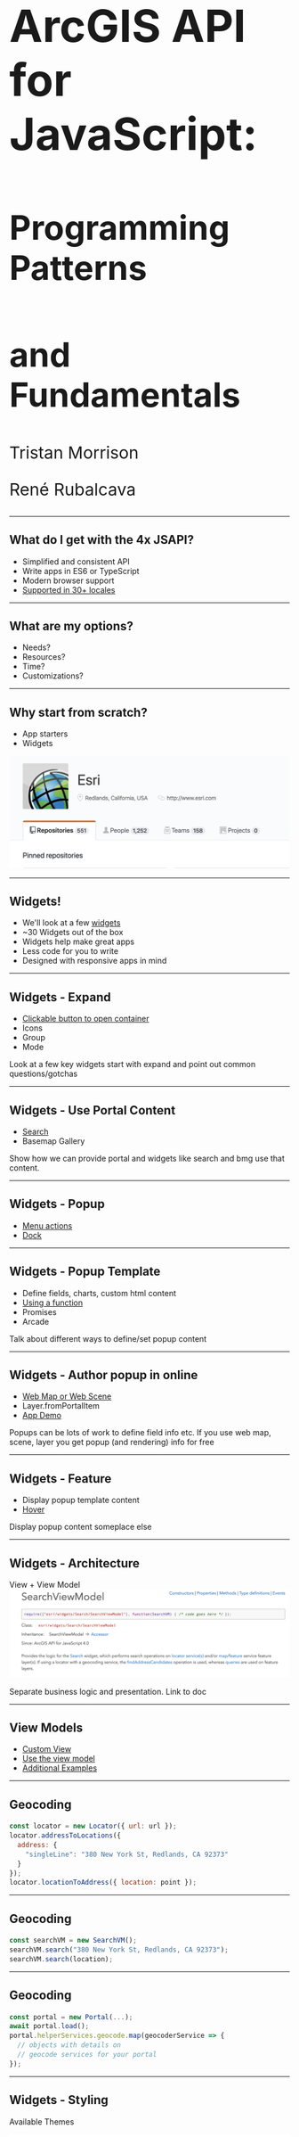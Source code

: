 <!-- .slide: data-background="../img/2021/dev-summit/bg-1.png" data-background-size="cover -->
<h1 style="text-align: left; font-size: 80px;">ArcGIS API for JavaScript:</h1>
<h2 style="text-align: left; font-size: 60px;">Programming Patterns</h2>
<h2 style="text-align: left; font-size: 60px;">and Fundamentals</h2>
<p style="text-align: left; font-size: 30px;">Tristan Morrison</p>
<p style="text-align: left; font-size: 30px;">René Rubalcava</p>

---

<!-- .slide: data-auto-animate data-background="../img/2021/dev-summit/bg-3.png" data-transition="fade" -->
## What do I get with the 4x JSAPI?

- Simplified and consistent API
- Write apps in ES6 or TypeScript
- Modern browser support
- [Supported in 30+ locales](http://www.arcgis.com/apps/3DInsetMap/index.html?locale=ja)

---

<!-- .slide: data-auto-animate data-background="../img/2021/dev-summit/bg-2.png" data-transition="fade" -->
## What are my options?

- Needs?
- Resources?
- Time?
- Customizations?

---

<!-- .slide: data-auto-animate data-background="../img/2021/dev-summit/bg-2.png" data-transition="fade" -->
## Why start from scratch?

- App starters
- Widgets

[![Esri Github](./images/github-esri.png)](https://github.com/search?o=desc&q=topic%3Ajavascript+org%3AEsri+fork%3Atrue&s=updated&type=Repositories)

---

<!-- .slide: data-auto-animate data-background="../img/2021/dev-summit/bg-3.png" data-transition="fade" -->
## Widgets!
- We'll look at a few <a href="(https://developers.arcgis.com/javascript/latest/sample-code/index.html?search=Widget)">widgets</a>
- ~30 Widgets out of the box <!-- .element: class="fragment" data-fragment-index="1" -->
- Widgets help make great apps <!-- .element: class="fragment" data-fragment-index="2" -->
- Less code for you to write <!-- .element: class="fragment" data-fragment-index="3" -->
- Designed with responsive apps in mind <!-- .element: class="fragment" data-fragment-index="4" -->

---

<!-- .slide: data-auto-animate data-background="../img/2021/dev-summit/bg-2.png" data-transition="fade" -->
## Widgets - Expand
 - [Clickable button to open container](https://codepen.io/kellyhutchins/pen/drOGNJ)
 - Icons
 - Group
 - Mode
<aside class="notes">Look at a few key widgets start with expand and point out common questions/gotchas </aside>

---

<!-- .slide: data-auto-animate data-background="../img/2021/dev-summit/bg-2.png" data-transition="fade" -->
## Widgets - Use Portal Content

 - [Search](https://codepen.io/kellyhutchins/pen/EMNPmZ)
 - Basemap Gallery
<aside class="notes">Show how we can provide portal and widgets like search and bmg use that content.  </aside>

---

<!-- .slide: data-auto-animate data-background="../img/2021/dev-summit/bg-2.png" data-transition="fade" -->
## Widgets - Popup
 - [Menu actions](https://developers.arcgis.com/javascript/latest/sample-code/sandbox/index.html?sample=popup-actions)
 - [Dock](https://developers.arcgis.com/javascript/latest/sample-code/sandbox/index.html?sample=popup-docking-position)
<aside class="notes">   </aside>

---

<!-- .slide: data-auto-animate data-background="../img/2021/dev-summit/bg-2.png" data-transition="fade" -->
## Widgets - Popup Template
 - Define fields, charts, custom html content
 - [Using a function](https://developers.arcgis.com/javascript/latest/sample-code/sandbox/index.html?sample=popuptemplate-promise)
 - Promises
 - Arcade

<aside class="notes"> Talk about different ways to define/set popup content</aside>

---

<!-- .slide: data-auto-animate data-background="../img/2021/dev-summit/bg-2.png" data-transition="fade" -->
## Widgets - Author popup in online
 - [Web Map or Web Scene](http://jsapi.maps.arcgis.com/home/webmap/viewer.html?webmap=e9e5311ac8ec4110abe77b026ce87cf7)
 - Layer.fromPortalItem
 - [App Demo](http://www.arcgis.com/apps/Media/index.html?appid=ba47f08a73e142908475b841e0e38b02)
<aside class="notes">Popups can be lots of work to define field info etc. If you use web map, scene, layer you get popup (and rendering) info for free</aside>

---

<!-- .slide: data-auto-animate data-background="../img/2021/dev-summit/bg-2.png" data-transition="fade" -->
## Widgets - Feature
 - Display popup template content
 - [Hover](https://developers.arcgis.com/javascript/latest/sample-code/sandbox/index.html?sample=widgets-feature)
<aside class="notes">Display popup content someplace else</aside>

---

<!-- .slide: data-auto-animate data-background="../img/2021/dev-summit/bg-2.png" data-transition="fade" -->
## Widgets - Architecture

 View + View Model
 ![Search View Model](./images/searchviewmodel.png)

<aside class="notes"> Separate business logic and presentation. Link to doc  </aside>

---

<!-- .slide: data-auto-animate data-background="../img/2021/dev-summit/bg-3.png" data-transition="fade" -->
## View Models

 - [Custom View](https://developers.arcgis.com/javascript/latest/sample-code/sandbox/index.html?sample=widgets-frameworks-react)
 - [Use the view model](https://developers.arcgis.com/example-apps/nearby-javascript/?utm_source=github&utm_campaign=example_apps_nearby_javascript)
  - [Additional Examples](https://odoe.net/blog/view-models-in-the-arcgis-api-for-javascript/)

---

<!-- .slide: data-auto-animate data-background="../img/2021/dev-summit/bg-2.png" data-transition="fade" -->
## Geocoding

```js
const locator = new Locator({ url: url });
locator.addressToLocations({
  address: {
    "singleLine": "380 New York St, Redlands, CA 92373"
  }
});
locator.locationToAddress({ location: point });
```

---

<!-- .slide: data-auto-animate data-background="../img/2021/dev-summit/bg-2.png" data-transition="fade" -->
## Geocoding

```js
const searchVM = new SearchVM();
searchVM.search("380 New York St, Redlands, CA 92373");
searchVM.search(location);
```

---

<!-- .slide: data-auto-animate data-background="../img/2021/dev-summit/bg-2.png" data-transition="fade" -->
## Geocoding

```js
const portal = new Portal(...);
await portal.load();
portal.helperServices.geocode.map(geocoderService => {
  // objects with details on
  // geocode services for your portal
});
```

---

<!-- .slide: data-auto-animate data-background="../img/2021/dev-summit/bg-3.png" data-transition="fade" -->
## Widgets - Styling
 Available Themes
 <iframe  width='500' height='400' scrolling='no' title='Themes' src='//codepen.io/kellyhutchins/embed/preview/Lqebdm/?height=300&theme-id=31222&default-tab=js,result&embed-version=2' frameborder='no' allowtransparency='true' allowfullscreen='true' style='width: 100%;'>See the Pen <a href='https://codepen.io/kellyhutchins/pen/Lqebdm'>Theme Tester</a> by Kelly Hutchins (<a href='https://codepen.io/kellyhutchins'>@kellyhutchins</a>) on <a href='https://codepen.io'>CodePen</a>.
</iframe>

<aside class="notes">Look at ways to customize appearance of widgets</aside>

---

<!-- .slide: data-auto-animate data-background="../img/2021/dev-summit/bg-2.png" data-transition="fade" -->
## Widgets - Styling
 - CSS Extension language
 - SASS
 - [Theme Utility](https://github.com/jcfranco/jsapi-styles)


<aside class="notes">Demo Franco's SASS utility (npm install and show code)</aside>

---

<!-- .slide: data-auto-animate data-background="../img/2021/dev-summit/bg-3.png" data-transition="fade" -->
## Map and View

---

<!-- .slide: data-auto-animate data-background="../img/2021/dev-summit/bg-2.png" data-transition="fade" -->
## Map and View

```js
const map = new Map({
  basemap: "topo"
});

const mView = new MapView({
  map: map,
  container: "viewDiv"
});
const sView = new SceneView({
  map: map,
  container: "viewDiv"
});
```

---

<!-- .slide: data-auto-animate data-background="../img/2021/dev-summit/bg-2.png" data-transition="fade" -->
## Basemaps and Ground

- Convenience Strings

```js
const map = new Map({
  /*
   streets, satellite, hybrid, terrain, topo, gray,
   dark-gray, oceans, national-geographic, osm,
   dark-gray-vector, gray-vector, streets-vector, topo-vector,
   streets-night-vector, streets-relief-vector, streets-navigation-vector
   */
  basemap: "streets"

  /*
   world-elevation
   */
  ground: "world-elevation"
});
```

---

<!-- .slide: data-auto-animate data-background="../img/2021/dev-summit/bg-2.png" data-transition="fade" -->
## Basemaps and Ground

```js
const map = new Map({
  basemap: {
    // Layers drawn at the bottom
    baseLayers: [
      new TileLayer({ url: baselayer })
    ],
    // Layers drawn on top
    referenceLayers: [
      new TileLayer({ url: refUrl })
    ],
  },
  ground: {
    layers: [
      new ElevationLayer({ url: elevationUrl })
    ]
  }
});
```

---

<!-- .slide: data-auto-animate data-background="../img/2021/dev-summit/bg-3.png" data-transition="fade" -->
## Basemap and Ground

<iframe height='500' scrolling='no' title='VT Basemaps' src='//codepen.io/odoe/embed/preview/rpQOEM/?height=300&theme-id=31222&default-tab=js,result&embed-version=2' frameborder='no' allowtransparency='true' allowfullscreen='true' style='width: 100%;'>See the Pen <a href='https://codepen.io/odoe/pen/rpQOEM/'>VT Basemaps</a> by Rene Rubalcava (<a href='https://codepen.io/odoe'>@odoe</a>) on <a href='https://codepen.io'>CodePen</a>.
</iframe>

---

<!-- .slide: data-auto-animate data-background="../img/2021/dev-summit/bg-3.png" data-transition="fade" -->
## Collections

- [`esri/core/Collection`](https://developers.arcgis.com/javascript/latest/api-reference/esri-core-Collection.html)

<iframe height="400" style="width: 100%;" scrolling="no" title="Collection" src="//codepen.io/odoe/embed/preview/MQWLwO/?height=300&theme-id=31222&default-tab=js,result" frameborder="no" allowtransparency="true" allowfullscreen="true">
  See the Pen <a href='https://codepen.io/odoe/pen/MQWLwO/'>Collection</a> by Rene Rubalcava
  (<a href='https://codepen.io/odoe'>@odoe</a>) on <a href='https://codepen.io'>CodePen</a>.
</iframe>

---

<!-- .slide: data-auto-animate data-background="../img/2021/dev-summit/bg-3.png" data-transition="fade" -->
## Working with Accessor

- Objects are have properties that can be:
  - read and set
  - or read-only
  - constructor arguments
  - watchable

---

<!-- .slide: data-auto-animate data-background="../img/2021/dev-summit/bg-2.png" data-transition="fade" -->
### Accessor - property access

```ts
layer.opacity = 0.5;
layer.title = "My test layer";

// setting multiple values
layer.set({
  opacity: 0.5,
  title: "My test layer"
});

// accessing the value of a deep property
view.get("map.basemap.title");
view.set("map.basemap.title", "new title");
```

---

<!-- .slide: data-auto-animate data-background="../img/2021/dev-summit/bg-2.png" data-transition="fade" -->
### Accessor - property watching

```ts
mapView.watch("scale", (newValue, oldValue, property, target) => {
  console.log(`scale changed: ${newValue}`);
});


mapView.watch("map.basemap.title", (newValue, oldValue, property, target) => {
  console.log(`new basemap title: ${newValue}`);
});


mapView.watch("ready, stationary", (newValue, oldValue, property, target) => {
  console.log(`property ${property}: ${newValue}`);
});

watchUtils.whenTrue(view, "stationary", () => {
  console.log("view is stationary");
})
```

[watchUtils](https://developers.arcgis.com/javascript/latest/api-reference/esri-core-watchUtils.html)

---

<!-- .slide: data-auto-animate data-background="../img/2021/dev-summit/bg-2.png" data-transition="fade" -->
### Accessor - autocasting and single constructor

```js
  {
    type: "simple-marker",
    style: 'square',
    color: 'red',
    size: 10,
    outline: {
      color: 'rgba(255, 255, 255, 0.5)'
      width: 4
    }
  };
```

---

<!-- .slide: data-auto-animate data-background="../img/2021/dev-summit/bg-3.png" data-transition="fade" -->
## Promises

---

<!-- .slide: data-auto-animate data-background="../img/2021/dev-summit/bg-2.png" data-transition="fade" -->
## Promises

- All asynchronous methods return a native promise
- The basic pattern looks like this:

```js
layer.queryFeatures(query)
	.then(handleResult).catch(handleError);
```

---

<!-- .slide: data-auto-animate data-background="../img/2021/dev-summit/bg-2.png" data-transition="fade" -->
## Promises with async/await

```js
const doQuery = async (query) => {
  const results = await layer.queryFeatures(query);
  const transformedResults = results.map(transformData);
  return transformedResults;
}
```

---

<!-- .slide: data-auto-animate data-background="../img/2021/dev-summit/bg-2.png" data-transition="fade" -->
## Dynamic Imports

```js
async function loadMap(id) {
  const { default: WebMap } =
	await import('@arcgis/core/WebMap');
  return new WebMap({
    portalItem: { id }
  });
}
```

---

<!-- .slide: data-auto-animate data-background="../img/2021/dev-summit/bg-2.png" data-transition="fade" -->
## Promises

- Load resources
- Asynchronously initialized `Layer`, `WebMap`, `WebScene`, `View`

```js
const map = new Map({...})

view = new SceneView({
  map: map,
  //...
});

view.when(() => {
  // the view is ready to go
});
```

---

<!-- .slide: data-auto-animate data-background="../img/2021/dev-summit/bg-2.png" data-transition="fade" -->
## Promises

```js
view.when(() => {
  return view.whenLayerView(map.findLayerById("awesomeLayer"));
})
.then(layerView => {
  return watchUtils.whenFalseOnce(layerView, "updating");
})
.then(result => {
  const layerView = result.target;
  return layerView.queryFeatures();
})
.then(doSomethingWithFeatures)
.catch(errorHandler);
```

[API sample](https://developers.arcgis.com/javascript/latest/sample-code/chaining-promises/index.html)

---

<!-- .slide: data-auto-animate data-background="../img/2021/dev-summit/bg-2.png" data-transition="fade" -->
## async/await

```js
const init = async (doSomethingWithFeatures) => {
  await view.when();
  const layerView =
	await view.whenLayerView(map.findLayerById("awesomeLayer"));
  await watchUtils.whenFalseOnce(layerView, "updating");
  const features = await layerView.queryFeatures();
  doSomethingWithFeatures(features);
};

try {
  init();
}
catch(error) {
  errorHandler(error);
}

```

---

<!-- .slide: data-auto-animate data-background="../img/2021/dev-summit/bg-3.png" data-transition="fade" -->
## Patterns

---

<!-- .slide: data-auto-animate data-background="../img/2021/dev-summit/bg-2.png" data-transition="fade" -->
## Interactivity with view events

- Use view events to interact with the view
- [List of events](https://developers.arcgis.com/javascript/latest/api-reference/esri-views-MapView.html#events-summary)
- You can stop the propagation of the event to prevent the default behavior

```js
view.on("drag", event => {
  // user won't be able to drag
  event.stopPropagation();
})
```

---

<!-- .slide: data-auto-animate data-background="../img/2021/dev-summit/bg-2.png" data-transition="fade" -->
## Interactivity with view events

- Access the features on click

```js
view.on("click", ({ x, y }) => {
  const screenPoint = {x, y};
  view.hitTest(screenPoint)
    .then(response => {
       // do something with the result graphic
       const graphic = response.results[0].graphic;
    });
});
```
- [API Sample](https://developers.arcgis.com/javascript/latest/sample-code/sandbox/index.html?sample=view-hittest)

---

<!-- .slide: data-auto-animate data-background="../img/2021/dev-summit/bg-2.png" data-transition="fade" -->
## goTo() with View

- Sets the view to a given target.
  - Navigate to a geometry/feature/location
- [API Sample](https://developers.arcgis.com/javascript/latest/sample-code/sandbox/index.html?sample=scene-goto)

---

<!-- .slide: data-auto-animate data-background="../img/2021/dev-summit/bg-2.png" data-transition="fade" -->
## Loadables

- brings better control, and scheduling of loading resources.
- the views automatically loads the map and its layers

---

<!-- .slide: data-auto-animate data-background="../img/2021/dev-summit/bg-2.png" data-transition="fade" -->
## Loadables

- `WebMap` / `WebScene` need to load:
  - the portal item
  - the layer module
  - the layer's item

- `MapView` / `SceneView` need to load:
  - the map
  - the layers

---

<!-- .slide: data-auto-animate data-background="../img/2021/dev-summit/bg-3.png" data-transition="fade" -->
```js
  // In a single page application, get a feature from a FeatureLayer
  // from a WebMap without displaying it, ASAP!
  const webmap = new WebMap({
    portalItem: {
      id: 'affa021c51944b5694132b2d61fe1057'
    }
  });

  webmap.load()
    .then(() => {
      return webmap.findLayerById('myFeatureLayerId').load();
    })
    .then(featureLayer => {
      return featureLayer.queryFeatures({
        where: 'OBJECTID = 1'
      });
    })
    .then(result => {
      displayDetails(result.features[0]);
    })
    .catch(error => {
      console.error(error);
    });
```

---

<!-- .slide: data-auto-animate data-background="../img/2021/dev-summit/bg-3.png" data-transition="fade" -->
## Zoom or Scale

```js
const view = new MapView({
  container: "viewDiv",
  map: map,
  center: [-116.5, 33.80],
  zoom: 14 // what does that really mean?
});
```

- Zoom = LOD (Level of Details)
- Not all LODs are created equal

---

<!-- .slide: data-auto-animate data-background="../img/2021/dev-summit/bg-2.png" data-transition="fade" -->
## Zoom is not Scale

```js
const view = new MapView({
  container: "viewDiv",
  map: map,
  center: [-116.5, 33.80],
  scale: 50000 // I know what that means!
});
```

- Scale is portable
- Scale has meaning
- We still snap to closest LOD/zoom

---

<!-- .slide: data-auto-animate data-background="../img/2021/dev-summit/bg-3.png" data-transition="fade" -->
## Sublayer to FeatureLayer

- You can extract a FeatureLayer from MapImageLayer Sublayer
- `sublayer.createFeatureLayer()`
- Can use capabilities not normally available with Sublayer

---

<!-- .slide: data-auto-animate data-background="../img/2021/dev-summit/bg-4.png" data-transition="fade" -->
## Sublayer to FeatureLayer

<iframe height='500' scrolling='no' title='createFeatureLayer' src='//codepen.io/odoe/embed/preview/PaxeyO/?height=500&theme-id=31222&default-tab=js,result&embed-version=2' frameborder='no' allowtransparency='true' allowfullscreen='true' style='width: 100%;'>See the Pen <a href='https://codepen.io/odoe/pen/PaxeyO/'>createFeatureLayer</a> by Rene Rubalcava (<a href='https://codepen.io/odoe'>@odoe</a>) on <a href='https://codepen.io'>CodePen</a>.
</iframe>

---

<!-- .slide: data-auto-animate data-background="../img/2021/dev-summit/bg-2.png" data-transition="fade" -->
## createQuery

- When you can do `layer.createQuery()`
  - `query` object will already have the layers filters and layer definitions
  - more consistent
- Use `new Query()` when you don't want predefined filters to be applied

---

<!-- .slide: data-auto-animate data-background="../img/2021/dev-summit/bg-4.png" data-transition="fade" -->
## createQuery

<iframe height='500' scrolling='no' title='createQuery' src='//codepen.io/odoe/embed/preview/rKQqQW/?height=500&theme-id=31222&default-tab=js,result&embed-version=2' frameborder='no' allowtransparency='true' allowfullscreen='true' style='width: 100%;'>See the Pen <a href='https://codepen.io/odoe/pen/rKQqQW/'>createQuery</a> by Rene Rubalcava (<a href='https://codepen.io/odoe'>@odoe</a>) on <a href='https://codepen.io'>CodePen</a>.
</iframe>

---

<!-- .slide: data-auto-animate data-background="../img/2021/dev-summit/bg-3.png" data-transition="fade" -->
## MapImageLayer

- If you want to modify Sublayers, do it after you load the layer
- Defining them upfront overrides the defaults
  - May not be what you want

---

<!-- .slide: data-auto-animate data-background="../img/2021/dev-summit/bg-4.png" data-transition="fade" -->
## MapImageLayer

<iframe height='500' scrolling='no' title='MapImageLayer - Load Sublayers' src='//codepen.io/odoe/embed/preview/WyYBwL/?height=500&theme-id=31222&default-tab=js,result&embed-version=2' frameborder='no' allowtransparency='true' allowfullscreen='true' style='width: 100%;'>See the Pen <a href='https://codepen.io/odoe/pen/WyYBwL/'>MapImageLayer - Load Sublayers</a> by Rene Rubalcava (<a href='https://codepen.io/odoe'>@odoe</a>) on <a href='https://codepen.io'>CodePen</a>.
</iframe>

---

<!-- .slide: data-auto-animate data-background="../img/2021/dev-summit/bg-3.png" data-transition="fade" -->
## LayerViews

- Renders the Layer
- When is it done though?
  - When can you actually use it!!

---

<!-- .slide: data-auto-animate data-background="../img/2021/dev-summit/bg-4.png" data-transition="fade" -->
## LayerViews

<iframe height='500' scrolling='no' title='LayerView - Ready' src='//codepen.io/odoe/embed/preview/YvRJgj/?height=500&theme-id=31222&default-tab=js,result&embed-version=2' frameborder='no' allowtransparency='true' allowfullscreen='true' style='width: 100%;'>See the Pen <a href='https://codepen.io/odoe/pen/YvRJgj/'>LayerView - Ready</a> by Rene Rubalcava (<a href='https://codepen.io/odoe'>@odoe</a>) on <a href='https://codepen.io'>CodePen</a>.
</iframe>

---

<!-- .slide: data-auto-animate data-background="../img/2021/dev-summit/bg-5.png" -->

![esri](../img/esri-science-logo-white.png "esri")

---

<!-- .slide: data-auto-animate data-background="images/2021-feedback.jpg" -->